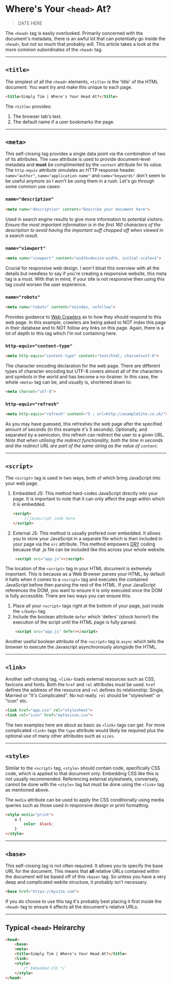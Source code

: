 # Where's Your `<head>` At?

>DATE HERE

The `<head>` tag is easily overlooked. Primarily concerned with the document's metadata, there is an awful lot that can potentially go inside the `<head>`, but not so much that probably *will*. This article takes a look at the more common subordinates of the `<head>` tag.

---

## `<title>`
The simplest of all the `<head>` elements, `<title>` is the 'title' of the HTML document. You want try and make this unique to each page.

```html
<title>Simply Tim | Where's Your Head At?</title>
```

The `<title>` provides:

1. The browser tab's text.
2. The default name if a user bookmarks the page.


---


## `<meta>`


This self-closing tag provides a single data point via the combination of two of its attributes. The `name` attribute is used to provide document-level metadata and **must** be complimented by the `content` attribute for its value. The `http-equiv` attribute simulates an HTTP response header.
`name="author"`, `name="application-name"` and `name="keywords"` don't seem to be useful anymore so I won't be using them in a rush. Let's go through some common use cases:


### `name="description"` 
```html
<meta name="description" content="Describe your document here">
```
Used in search engine results to give more information to potential visitors. *Ensure the most important information is in the first 160 characters of the description to avoid having the important suff chopped off when viewed in a search result.*


### `name="viewport"`
```html
<meta name="viewport" content="width=device-width, initial-scale=1">
```
Crucial for responsive web design. I won't bloat this overview with all the details but needless to say if you're creating a responsive website, this meta tag is a must. With that in mind, if your site is not responsive then using this tag could worsen the user experience.


### `name="robots"`
```html
<meta name="robots" content="noindex, nofollow">
```
Provides guidance to [Web Crawlers](https://en.wikipedia.org/wiki/Web_crawler) as to how they should respond to this web page. In this example, crawlers are being asked to NOT index this page in their database and to NOT follow any links on this page. Again, there is a lot of depth to this tag which I'm not containing here.


### `http-equiv="content-type"`
```html
<meta http-equiv="content-type" content="text/html; charset=utf-8">
```
The character encoding declaration for the web page. There are different types of character encoding but UTF-8 covers almost all of the characters and symbols in the world and has become a no-brainer. In this case, the whole `<meta>` tag can be, and usually is, shortened down to:

```html
<meta charset="utf-8">
```


### `http-equiv="refresh"`
```html
<meta http-equiv="refresh" content="5 ; url=http://exampleSite.co.uk/">
```
As you may have guessed, this refreshes the web page after the specified amount of seconds (in this example it's 5 seconds). Optionally, and separated by a semicolon, this refresh can redirect the user to a given URL. *Note that when utilising the redirect functionality, both the time in seconds and the redirect URL are part of the same string as the value of `content`.*


---


## `<script>`


The `<script>` tag is used in two ways, both of which bring JavaScript into your web page.

1. Embedded JS: This method hard-codes JavaScript directly into your page. It is important to note that it can only affect the page within which it is embedded.
   ```html
   <script>
        //javascript code here
   </script>
   ```
2. External JS: This method is usually prefered over embedded. It allows you to store your JavaScript in a separate file which is then included in your page via the `src` attribute. This method empowers [DRY](https://en.wikipedia.org/wiki/Don%27t_repeat_yourself) coding because that .js file can be included like this across your whole website.
   ```html
    <script src="app.js"></script>
   ```

The location of the `<script>` tag in your HTML document is extremely important. This is because as a Web Browser parses your HTML, by default it halts when it comes to a `<script>` tag and executes the contained JavaScript before then parsing the rest of the HTML. If your JavaScript references the DOM, you want to ensure it is only executed once the DOM is fully accessible. There are two ways you can ensure this:

1. Place all your `<script>` tags right at the bottom of your page, just inside the `</body>` tag.
2. Include the boolean attribute `defer` which 'defers' (shock horror!) the execution of the script until the HTML page is fully parsed.
   ```html
    <script src="app.js" defer></script>
   ```

Another useful boolean attribute of the `<script>` tag is `async` which tells the browser to execute the Javascript asynchronously alongside the HTML.


---


## `<link>`

Another self-closing tag, `<link>` loads external resources such as CSS, favicons and fonts. Both the `href` and `rel` attributes *must* be used. `href` defines the address of the resource and `rel` defines its relationship: Single, Married or "It's Complicated". No not really. `rel` should be "stylesheet" or "icon" etc.

```html
<link href="app.css" rel="stylesheet">
<link rel="icon" href="myFavicon.ico">
```

The two examples here are about as basic as `<link>` tags can get. For more complicated `<link>` tags the `type` attribute would likely be required plus the optional use of many other attributes such as `sizes`.


---


## `<style>`

Similar to the `<script>` tag,  `<style>` should contain code, specifically CSS code, which is applied to that document only. Embedding CSS like this is not usually recommended. Referencing external stylesheets, conversely, cannot be done with the `<style>` tag but must be done using the `<link>` tag as mentioned above.

The `media` attribute can be used to apply the CSS conditionally using media queries such as those used in responsive design or print formatting.

```html
<style media="print">
    a {
        color: black;
    }
</style>
```


---


## `<base>`

This self-closing tag is not often required. It allows you to specify the base URL for the document. This means that **all** relative URLs contained within the document will be based off of this `<base>` tag. So unless you have a very deep and complicated webite structure, it probably isn't necessary.

```html
<base href="https://mysite.com">
```
If you do choose to use this tag it's probably best placing it first inside the `<head>` tag to ensure it affects all the document's relative URLs.


---


## Typical `<head>` Heirarchy
```html
<head>
	<base>
	<meta>
	<title>Simply Tim | Where's Your Head At?</title>
	<link>
	<style>
		/* Embedded CSS */
	</style>
</head>
```